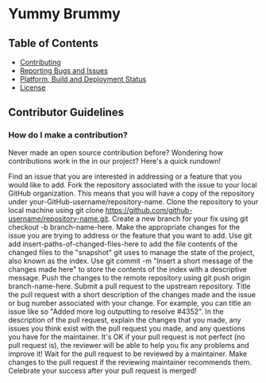 # Yummy Brummy

## Table of Contents

- [Contributing](#contributing)
- [Reporting Bugs and Issues](#reporting-bugs-and-issues)
- [Platform, Build and Deployment Status](#platform-build-and-deployment-status)
- [License](#license)

## Contributor Guidelines

### How do I make a contribution?

Never made an open source contribution before? Wondering how contributions work in the in our project? Here's a quick rundown!

Find an issue that you are interested in addressing or a feature that you would like to add.
Fork the repository associated with the issue to your local GitHub organization. This means that you will have a copy of the repository under your-GitHub-username/repository-name.
Clone the repository to your local machine using git clone https://github.com/github-username/repository-name.git.
Create a new branch for your fix using git checkout -b branch-name-here.
Make the appropriate changes for the issue you are trying to address or the feature that you want to add.
Use git add insert-paths-of-changed-files-here to add the file contents of the changed files to the "snapshot" git uses to manage the state of the project, also known as the index.
Use git commit -m "Insert a short message of the changes made here" to store the contents of the index with a descriptive message.
Push the changes to the remote repository using git push origin branch-name-here.
Submit a pull request to the upstream repository.
Title the pull request with a short description of the changes made and the issue or bug number associated with your change. For example, you can title an issue like so "Added more log outputting to resolve #4352".
In the description of the pull request, explain the changes that you made, any issues you think exist with the pull request you made, and any questions you have for the maintainer. It's OK if your pull request is not perfect (no pull request is), the reviewer will be able to help you fix any problems and improve it!
Wait for the pull request to be reviewed by a maintainer.
Make changes to the pull request if the reviewing maintainer recommends them.
Celebrate your success after your pull request is merged!
